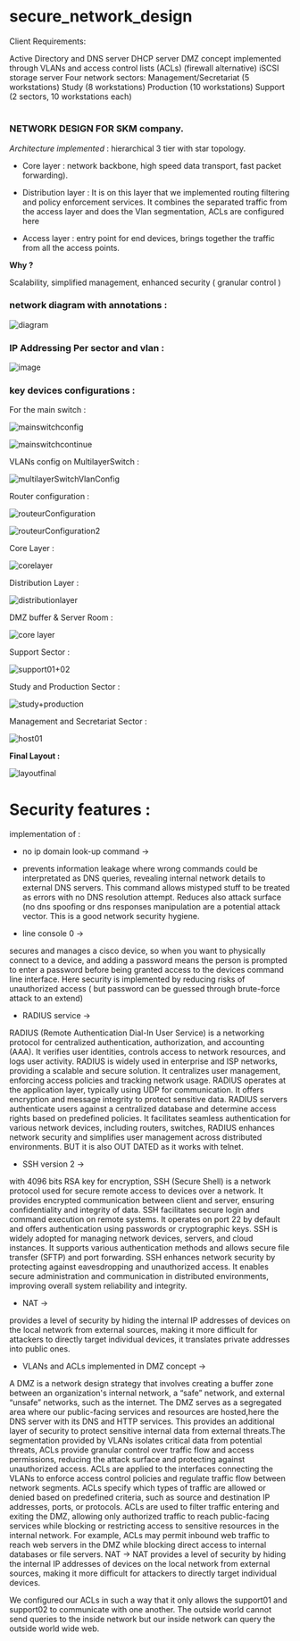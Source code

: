 # secure_network_design

Client Requirements:

Active Directory and DNS server
DHCP server
DMZ concept implemented through VLANs and access control lists (ACLs) (firewall alternative)
iSCSI storage server
Four network sectors:
Management/Secretariat (5 workstations)
Study (8 workstations)
Production (10 workstations)
Support (2 sectors, 10 workstations each)

# 
### NETWORK DESIGN FOR SKM company. 

_Architecture implemented_ : hierarchical 3 tier with star topology.  

- Core layer : network backbone, high speed data transport, fast packet forwarding). 

- Distribution layer : It is on this layer that we implemented routing filtering and policy enforcement services. It combines the separated traffic from the access layer and does the Vlan segmentation, ACLs are configured here 

- Access layer : entry point for end devices, brings together the traffic from all the access points. 

**Why ?**  

Scalability, simplified management, enhanced security ( granular control ) 

### network diagram with annotations :   
![diagram](https://github.com/marodorse/secure_network_design/assets/34199422/2eede354-9590-4563-a9c1-44054927b27d)

###  IP Addressing Per sector and vlan :   
![image](https://github.com/marodorse/secure_network_design/assets/34199422/27d91246-e8c9-4adc-921d-8af44080e4c3)

### key devices configurations : 
For the main switch :   

![mainswitchconfig](https://github.com/marodorse/secure_network_design/assets/34199422/cff98e04-8472-473a-a3d5-7b93c59e9f18)

![mainswitchcontinue](https://github.com/marodorse/secure_network_design/assets/34199422/e2bd0267-7211-4ab0-b8bd-77c2fedbfcae)

VLANs config on MultilayerSwitch : 

![multilayerSwitchVlanConfig](https://github.com/marodorse/secure_network_design/assets/34199422/644d4143-1047-40b8-a451-fe5a4b0770c2)

Router configuration :   

![routeurConfiguration](https://github.com/marodorse/secure_network_design/assets/34199422/9b3714ff-9d27-43cf-9587-07e8344c2414)

![routeurConfiguration2](https://github.com/marodorse/secure_network_design/assets/34199422/8195e596-dba2-41f3-8ec9-bd5eff1f5c56)

Core Layer :   

![corelayer](https://github.com/marodorse/secure_network_design/assets/34199422/06882e32-ed93-4b1d-a3c1-2f48ffcaab6d)

Distribution Layer :    

![distributionlayer](https://github.com/marodorse/secure_network_design/assets/34199422/d825544e-e614-487c-8c08-08284d3accc9)

DMZ buffer & Server Room :    

![core layer](https://github.com/marodorse/secure_network_design/assets/34199422/afee637b-4d1e-45b5-b1c3-5c3ef7bf1322)

Support Sector :    

![support01+02](https://github.com/marodorse/secure_network_design/assets/34199422/e014d760-428a-47a6-be1f-327087b8ca84)

Study and Production Sector :    

![study+production](https://github.com/marodorse/secure_network_design/assets/34199422/27603779-f4dd-40d3-84c3-bfa1fb00d003)

Management and Secretariat Sector :    

![host01](https://github.com/marodorse/secure_network_design/assets/34199422/dfe18606-10c6-4aa7-b7d0-1efad1dbd347)







**Final Layout :**

![layoutfinal](https://github.com/marodorse/secure_network_design/assets/34199422/67a5961b-f052-410d-b95b-346fa66fd03b)

# Security features :

implementation of :    

- no ip domain look-up command ->
- 
  prevents information leakage where wrong commands could be interpretated as DNS queries, revealing internal network details to external DNS servers. This command allows mistyped stuff to be treated as      errors with no DNS resolution attempt. Reduces also attack surface (no dns spoofing or dns responses manipulation are a potential attack vector. This is a good network security hygiene.

- line console 0 ->

secures and manages a cisco device, so when you want to physically connect to a device, and adding a password means the person is prompted to enter a password before being granted access to the devices command line interface. Here security is implemented by reducing risks of unauthorized access ( but password can be guessed through brute-force attack to an extend)

- RADIUS service ->
  
RADIUS (Remote Authentication Dial-In User Service) is a networking protocol for centralized authentication, authorization, and accounting (AAA). It verifies user identities, controls access to network resources, and logs user activity. RADIUS is widely used in enterprise and ISP networks, providing a scalable and secure solution. It centralizes user management, enforcing access policies and tracking network usage. RADIUS operates at the application layer, typically using UDP for communication. It offers encryption and message integrity to protect sensitive data. RADIUS servers authenticate users against a centralized database and determine access rights based on predefined policies. It facilitates seamless authentication for various network devices, including routers, switches, RADIUS enhances network security and simplifies user management across distributed environments. BUT it is also OUT DATED as it works with telnet. 

- SSH version 2 ->
  
with 4096 bits RSA key for encryption, SSH (Secure Shell) is a network protocol used for secure remote access to devices over a network. It provides encrypted communication between client and server, ensuring confidentiality and integrity of data. SSH facilitates secure login and command execution on remote systems. It operates on port 22 by default and offers authentication using passwords or cryptographic keys. SSH is widely adopted for managing network devices, servers, and cloud instances. It supports various authentication methods and allows secure file transfer (SFTP) and port forwarding. SSH enhances network security by protecting against eavesdropping and unauthorized access. It enables secure administration and communication in distributed environments, improving overall system reliability and integrity.

- NAT ->
  
provides a level of security by hiding the internal IP addresses of devices on the local network from external sources, making it more difficult for attackers to directly target individual devices, it translates private addresses into public ones.
 
- VLANs and ACLs implemented in DMZ concept ->

A DMZ  is a network design strategy that involves creating a buffer zone between an organization's internal network, a “safe” network, and external “unsafe” networks, such as the internet. 
The DMZ serves as a segregated area where our  public-facing services and resources are hosted,here the DNS server with its DNS and HTTP services.
This provides an additional layer of security to protect sensitive internal data from external threats.The segmentation provided by VLANs isolates critical data from potential threats, ACLs provide granular control over traffic flow and access permissions, reducing the attack surface and protecting against unauthorized access. 
ACLs are applied to the interfaces connecting the VLANs to enforce access control policies and regulate traffic flow between network segments. ACLs specify which types of traffic are allowed or denied based on predefined criteria, such as source and destination IP addresses, ports, or protocols. 
 ACLs are used to filter traffic entering and exiting the DMZ, allowing only authorized traffic to reach public-facing services while blocking or restricting access to sensitive resources in the internal network. For example, ACLs may permit inbound web traffic to reach web servers in the DMZ while blocking direct access to internal databases or file servers. NAT -> NAT provides a level of security by hiding the internal IP addresses of devices on the local network from external sources, making it more difficult for attackers to directly target individual devices.

We configured our ACLs in such a way that it only allows the support01 and support02 to communicate with one another. The outside world cannot send queries to the inside network but our inside network can query the outside world wide web. 


